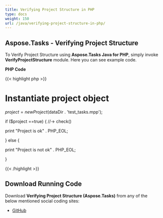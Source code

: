 ```yaml
---
title: Verifying Project Structure in PHP
type: docs
weight: 150
url: /java/verifying-project-structure-in-php/
---
```


## **Aspose.Tasks - Verifying Project Structure**
To Verify Project Structure using **Aspose.Tasks Java for PHP**, simply invoke **VerifyProjectStructure** module. Here you can see example code.

**PHP Code**

{{< highlight php >}}

 # Instantiate project object

$project = new Project($dataDir . 'test_tasks.mpp');

if ($project ==true) { //-> check()

print "Project is ok" . PHP_EOL;

} else {

print "Project is not ok" . PHP_EOL;

}

{{< /highlight >}}
## **Download Running Code**
Download **Verifying Project Structure (Aspose.Tasks)** from any of the below mentioned social coding sites:

- [GitHub](https://github.com/aspose-tasks/Aspose.Tasks-for-Java/blob/master/Plugins/Aspose_Tasks_Java_for_PHP/src/aspose/tasks/WorkingWithProjects/VerifyProjectStructure.php)
